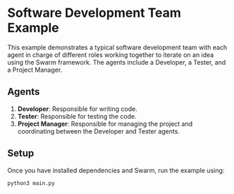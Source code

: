 # Software Development Team Example

This example demonstrates a typical software development team with each agent in charge of different roles working together to iterate on an idea using the Swarm framework. The agents include a Developer, a Tester, and a Project Manager.

## Agents

1. **Developer**: Responsible for writing code.
2. **Tester**: Responsible for testing the code.
3. **Project Manager**: Responsible for managing the project and coordinating between the Developer and Tester agents.

## Setup

Once you have installed dependencies and Swarm, run the example using:

```shell
python3 main.py
```
